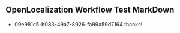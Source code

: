 ## OpenLocalization Workflow Test MarkDown
* 09e981c5-b083-49a7-8926-fa99a59d7164 thanks!

<!--HONumber=Aug16_HO3-->


